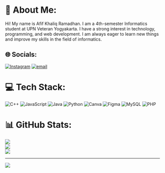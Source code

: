 # 💫 About Me:
Hi! My name is Afif Khaliq Ramadhan. I am a 4th-semester Informatics student at UPN Veteran Yogyakarta. I have a strong interest in technology, programming, and web development. I am always eager to learn new things and improve my skills in the field of informatics.


## 🌐 Socials:
[![Instagram](https://img.shields.io/badge/Instagram-%23E4405F.svg?logo=Instagram&logoColor=white)](https://instagram.com/khaliqafif) [![email](https://img.shields.io/badge/Email-D14836?logo=gmail&logoColor=white)](mailto:afif.khaliq@gmail.com) 

# 💻 Tech Stack:
![C++](https://img.shields.io/badge/c++-%2300599C.svg?style=for-the-badge&logo=c%2B%2B&logoColor=white) ![JavaScript](https://img.shields.io/badge/javascript-%23323330.svg?style=for-the-badge&logo=javascript&logoColor=%23F7DF1E) ![Java](https://img.shields.io/badge/java-%23ED8B00.svg?style=for-the-badge&logo=openjdk&logoColor=white) ![Python](https://img.shields.io/badge/python-3670A0?style=for-the-badge&logo=python&logoColor=ffdd54) ![Canva](https://img.shields.io/badge/Canva-%2300C4CC.svg?style=for-the-badge&logo=Canva&logoColor=white) ![Figma](https://img.shields.io/badge/figma-%23F24E1E.svg?style=for-the-badge&logo=figma&logoColor=white) ![MySQL](https://img.shields.io/badge/mysql-4479A1.svg?style=for-the-badge&logo=mysql&logoColor=white) ![PHP](https://img.shields.io/badge/php-%23777BB4.svg?style=for-the-badge&logo=php&logoColor=white)
# 📊 GitHub Stats:
![](https://github-readme-stats.vercel.app/api?username=AKlq12&theme=dark&hide_border=false&include_all_commits=false&count_private=false)<br/>
![](https://nirzak-streak-stats.vercel.app/?user=AKlq12&theme=dark&hide_border=false)<br/>
![](https://github-readme-stats.vercel.app/api/top-langs/?username=AKlq12&theme=dark&hide_border=false&include_all_commits=false&count_private=false&layout=compact)

---
[![](https://visitcount.itsvg.in/api?id=AKlq12&icon=0&color=0)](https://visitcount.itsvg.in)

<!-- Proudly created with GPRM ( https://gprm.itsvg.in ) -->

